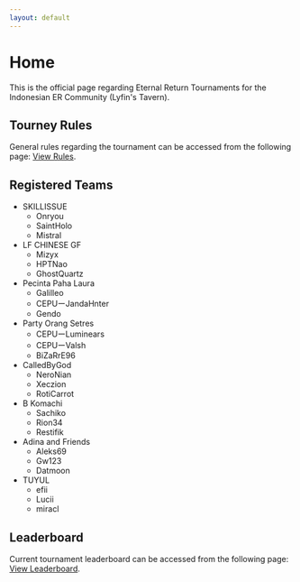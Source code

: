 ```yaml
---
layout: default
---
```


# Home

This is the official page regarding Eternal Return Tournaments for the Indonesian ER Community (Lyfin's Tavern).

## Tourney Rules

General rules regarding the tournament can be accessed from the following page: [View Rules](./rulebook.html).

## Registered Teams

- SKILLISSUE
  - Onryou
  - SaintHolo
  - Mistral
- LF CHINESE GF
  - Mizyx
  - HPTNao
  - GhostQuartz
- Pecinta Paha Laura
  - Galilleo
  - CEPUーJandaHnter
  - Gendo
- Party Orang Setres 
  - CEPUーLuminears
  - CEPUーValsh
  - BiZaRrE96
- CalledByGod
  - NeroNian
  - Xeczion
  - RotiCarrot
- B Komachi
  - Sachiko
  - Rion34
  - Restifik
- Adina and Friends
  - Aleks69
  - Gw123
  - Datmoon
- TUYUL
  - efii
  - Lucii
  - miracl


## Leaderboard

Current tournament leaderboard can be accessed from the following page: [View Leaderboard](./leaderboard.html).

